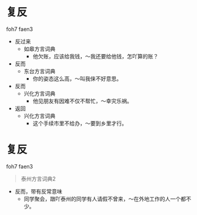 # 复反
foh7 faen3
+ 反过来
  * 如皋方言词典
    - 他欠账，应该给我钱，～我还要给他钱，怎吖算的账？
+ 反而
  * 东台方言词典
    - 你的姿态这么高，～叫我俫不好意思。
+ 反而
  * 兴化方言词典
    - 他见朋友有因难不仅不帮忙，～幸灾乐祸。
+ 返回
  * 兴化方言词典
    - 这个手续市里不给办，～要到乡里才行。


# 复反
foh7 faen3
> 泰州方言词典2
- 反而，带有反常意味
  - 同学聚会，蹾吖泰州的同学有人请假不曾来，～在外地工作的人一个都不少。